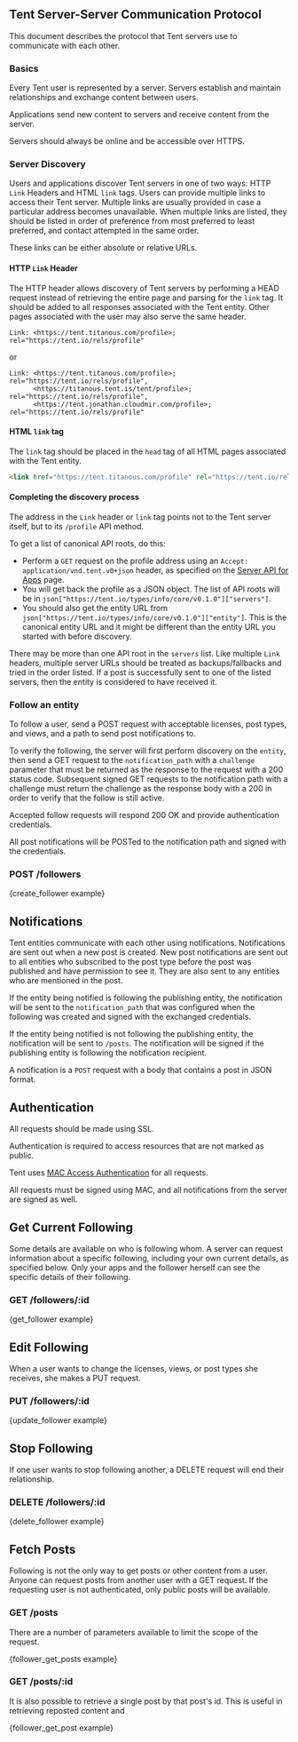 ## Tent Server-Server Communication Protocol

This document describes the protocol that Tent servers use to communicate with
each other.

### Basics

Every Tent user is represented by a server. Servers establish and maintain relationships and exchange content between users. 

Applications send new content to servers and receive content from the server.

Servers should always be online and be accessible over HTTPS.

### Server Discovery

Users and applications discover Tent servers in one of two ways: HTTP `Link` Headers and HTML `link` tags. Users can provide multiple links to access their Tent server. Multiple links are usually provided in case a particular address becomes unavailable. When multiple links are listed, they should be listed in order of preference from most preferred to least preferred, and contact attempted in the same order.

These links can be either absolute or relative URLs.

#### HTTP `Link` Header

The HTTP header allows discovery of Tent servers by performing a HEAD request
instead of retrieving the entire page and parsing for the `link` tag. It should be
added to all responses associated with the Tent entity. Other pages associated with the user may also serve the same header.

```text
Link: <https://tent.titanous.com/profile>; rel="https://tent.io/rels/profile"
```

or

```text
Link: <https://tent.titanous.com/profile>; rel="https://tent.io/rels/profile",
      <https://titanous.tent.is/tent/profile>; rel="https://tent.io/rels/profile",
      <https://tent.jonathan.cloudmir.com/profile>; rel="https://tent.io/rels/profile"
```

#### HTML `link` tag

The `link` tag should be placed in the `head` tag of all HTML pages associated
with the Tent entity.

```html
<link href="https://tent.titanous.com/profile" rel="https://tent.io/rels/profile" />
```

#### Completing the discovery process

The address in the `Link` header or `link` tag points not to the Tent server itself, but to its `/profile` API method.

To get a list of canonical API roots, do this:

* Perform a `GET` request on the profile address using an `Accept: application/vnd.tent.v0+json` header, as specified on the [Server API for Apps](http://tent.io/docs/app-server) page.
* You will get back the profile as a JSON object. The list of API roots will be in `json["https://tent.io/types/info/core/v0.1.0"]["servers"]`.
* You should also get the entity URL from `json["https://tent.io/types/info/core/v0.1.0"]["entity"]`.  This is the canonical entity URL and it might be different than the entity URL you started with before discovery.

There may be more than one API root in the `servers` list.  Like multiple `Link` headers, multiple server URLs should be
treated as backups/fallbacks and tried in the order listed. If a post is successfully sent to one of the listed
servers, then the entity is considered to have received it.

### Follow an entity

To follow a user, send a POST request with acceptable licenses, post types, and
views, and a path to send post notifications to.

To verify the following, the server will first perform discovery on the
`entity`, then send a GET request to the `notification_path` with a `challenge`
parameter that must be returned as the response to the request with a 200 status
code. Subsequent signed GET requests to the notification path with a challenge
must return the challenge as the response body with a 200 in order to verify
that the follow is still active.

Accepted follow requests will respond 200 OK and provide authentication
credentials.

All post notifications will be POSTed to the notification path and signed with
the credentials.

### POST /followers

{create_follower example}


## Notifications

Tent entities communicate with each other using notifications. Notifications are
sent out when a new post is created. New post notifications are sent out to all
entities who subscribed to the post type before the post was published and have
permission to see it. They are also sent to any entities who are mentioned in
the post.

If the entity being notified is following the publishing entity, the
notification will be sent to the `notification_path` that was configured when
the following was created and signed with the exchanged credentials.

If the entity being notified is not following the publishing entity, the
notification will be sent to `/posts`. The notification will be signed if the
publishing entity is following the notification recipient.

A notification is a `POST` request with a body that contains a post in JSON
format.


## Authentication


All requests should be made using SSL.

Authentication is required to access resources that are not marked as public.

Tent uses [MAC Access
Authentication](http://tools.ietf.org/html/draft-ietf-oauth-v2-http-mac-01)
for all requests.

All requests must be signed using MAC, and all notifications from the server
are signed as well.


## Get Current Following

Some details are available on who is following whom. A server can request information about a specific following, including your own current details, as specified below. Only your apps and the follower herself can see the specific details of their following.

### GET /followers/:id

{get_follower example}


## Edit Following

When a user wants to change the licenses, views, or post types she receives, she makes a PUT request.

### PUT /followers/:id

{update_follower example}


## Stop Following

If one user wants to stop following another, a DELETE request will end their relationship.

### DELETE /followers/:id

{delete_follower example}


## Fetch Posts

Following is not the only way to get posts or other content from a user. Anyone can request posts from another user with a GET request. If the requesting user is not authenticated, only public posts will be available. 

### GET /posts

There are a number of parameters available to limit the scope of the request.

{follower_get_posts example}

### GET /posts/:id

It is also possible to retrieve a single post by that post's id. This is useful in retrieving reposted content and 

{follower_get_post example}
